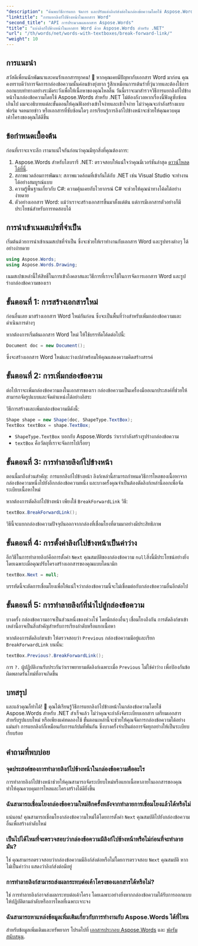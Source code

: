 ```yaml
---
"description": "ค้นพบวิธีการแยก จัดการ และปรับแต่งลิงก์ส่งต่อในกล่องข้อความโดยใช้ Aspose.Words สำหรับ .NET คู่มือทีละขั้นตอนนี้ครอบคลุมทุกสิ่งที่คุณต้องการเพื่อปรับปรุงเค้าโครงเอกสารและเพิ่มประสิทธิภาพการจัดการไฟล์ Word ของคุณ"
"linktitle": "การแยกลิงก์ไปข้างหน้าในเอกสาร Word"
"second_title": "API การประมวลผลเอกสาร Aspose.Words"
"title": "แบ่งลิงก์ไปข้างหน้าในเอกสาร Word ด้วย Aspose.Words สำหรับ .NET"
"url": "/th/words/net/words-with-textboxes/break-forward-link/"
"weight": 10
---
```


## การแนะนำ

สวัสดีเพื่อนนักพัฒนาและคนรักเอกสารทุกคน! 🌟 หากคุณเคยมีปัญหากับเอกสาร Word มาก่อน คุณคงทราบดีว่าการจัดการกล่องข้อความนั้นค่อนข้างยุ่งยาก รู้สึกเหมือนการเต้นรำที่วุ่นวายและต้องใช้การออกแบบท่าทางอย่างระมัดระวังเพื่อให้เนื้อหาของคุณไหลลื่น วันนี้เราจะมาสำรวจวิธีการแยกลิงก์ไปข้างหน้าในกล่องข้อความโดยใช้ Aspose.Words สำหรับ .NET ไม่ต้องกังวลหากเรื่องนี้ฟังดูซับซ้อนเกินไป ผมจะอธิบายแต่ละขั้นตอนให้คุณฟังอย่างเข้าใจง่ายและเข้าใจง่าย ไม่ว่าคุณจะกำลังสร้างแบบฟอร์ม จดหมายข่าว หรือเอกสารที่ซับซ้อนใดๆ การเรียนรู้การลิงก์ไปข้างหน้าจะช่วยให้คุณควบคุมเค้าโครงของคุณได้ดีขึ้น

## ข้อกำหนดเบื้องต้น

ก่อนที่เราจะเจาะลึก เรามาแน่ใจกันก่อนว่าคุณมีทุกสิ่งที่คุณต้องการ:

1. Aspose.Words สำหรับไลบรารี .NET: ตรวจสอบให้แน่ใจว่าคุณมีเวอร์ชันล่าสุด [ดาวน์โหลดได้ที่นี่](https://releases-aspose.com/words/net/).
2. สภาพแวดล้อมการพัฒนา: สภาพแวดล้อมที่เข้ากันได้กับ .NET เช่น Visual Studio จะทำงานได้อย่างสมบูรณ์แบบ
3. ความรู้พื้นฐานเกี่ยวกับ C#: ความคุ้นเคยกับไวยากรณ์ C# จะช่วยให้คุณนำทางโค้ดได้อย่างง่ายดาย
4. ตัวอย่างเอกสาร Word: แม้ว่าเราจะสร้างเอกสารขึ้นมาตั้งแต่ต้น แต่การมีเอกสารตัวอย่างก็มีประโยชน์สำหรับการทดสอบได้

## การนำเข้าเนมสเปซที่จำเป็น

เริ่มต้นด้วยการนำเข้าเนมสเปซที่จำเป็น ซึ่งจะช่วยให้เราทำงานกับเอกสาร Word และรูปทรงต่างๆ ได้อย่างง่ายดาย

```csharp
using Aspose.Words;
using Aspose.Words.Drawing;
```

เนมสเปซเหล่านี้ให้สิทธิ์ในการเข้าถึงคลาสและวิธีการที่เราจะใช้ในการจัดการเอกสาร Word และรูปร่างกล่องข้อความของเรา

## ขั้นตอนที่ 1: การสร้างเอกสารใหม่

ก่อนอื่นเลย มาสร้างเอกสาร Word ใหม่กันก่อน ซึ่งจะเป็นพื้นที่ว่างสำหรับเพิ่มกล่องข้อความและดำเนินการต่างๆ

หากต้องการเริ่มต้นเอกสาร Word ใหม่ ให้ใช้บรรทัดโค้ดต่อไปนี้:

```csharp
Document doc = new Document();
```

ซึ่งจะสร้างเอกสาร Word ใหม่และว่างเปล่าพร้อมให้คุณแสดงความคิดสร้างสรรค์

## ขั้นตอนที่ 2: การเพิ่มกล่องข้อความ

ต่อไปเราจะเพิ่มกล่องข้อความลงในเอกสารของเรา กล่องข้อความเป็นเครื่องมืออเนกประสงค์ที่ช่วยให้สามารถจัดรูปแบบและจัดตำแหน่งได้อย่างอิสระ

วิธีการสร้างและเพิ่มกล่องข้อความมีดังนี้:

```csharp
Shape shape = new Shape(doc, ShapeType.TextBox);
TextBox textBox = shape.TextBox;
```

- `ShapeType.TextBox` บอกกับ Aspose.Words ว่าเรากำลังสร้างรูปร่างกล่องข้อความ
- `textBox` คือวัตถุที่เราจะจัดการไปเรื่อยๆ

## ขั้นตอนที่ 3: การทำลายลิงก์ไปข้างหน้า

ตอนนี้มาถึงส่วนสำคัญ: การแยกลิงก์ไปข้างหน้า ลิงก์เหล่านี้สามารถกำหนดวิธีการไหลของเนื้อหาจากกล่องข้อความหนึ่งไปยังอีกกล่องข้อความหนึ่ง และบางครั้งคุณจำเป็นต้องตัดลิงก์เหล่านี้ออกเพื่อจัดระเบียบเนื้อหาใหม่

หากต้องการตัดลิงก์ไปข้างหน้า เพียงใช้ `BreakForwardLink` วิธี:

```csharp
textBox.BreakForwardLink();
```

วิธีนี้จะแยกกล่องข้อความปัจจุบันออกจากกล่องที่เชื่อมโยงที่ตามมาอย่างมีประสิทธิภาพ

## ขั้นตอนที่ 4: การตั้งค่าลิงก์ไปข้างหน้าเป็นค่าว่าง

อีกวิธีในการทำลายลิงก์คือการตั้งค่า `Next` คุณสมบัติของกล่องข้อความ `null`สิ่งนี้มีประโยชน์อย่างยิ่งโดยเฉพาะเมื่อคุณปรับโครงสร้างเอกสารของคุณแบบไดนามิก

```csharp
textBox.Next = null;
```

บรรทัดนี้จะตัดการเชื่อมโยงเพื่อให้แน่ใจว่ากล่องข้อความนี้จะไม่เชื่อมต่อกับกล่องข้อความอื่นอีกต่อไป

## ขั้นตอนที่ 5: การทำลายลิงก์ที่นำไปสู่กล่องข้อความ

บางครั้ง กล่องข้อความอาจเป็นส่วนหนึ่งของห่วงโซ่ โดยมีกล่องอื่นๆ เชื่อมโยงถึงกัน การตัดลิงก์ขาเข้าเหล่านี้อาจเป็นสิ่งสำคัญสำหรับการเรียงลำดับหรือแยกเนื้อหา

หากต้องการตัดลิงก์ขาเข้า ให้ตรวจสอบว่า `Previous` กล่องข้อความมีอยู่และเรียก `BreakForwardLink` บนนั้น:

```csharp
textBox.Previous?.BreakForwardLink();
```

การ `?.` ผู้ปฏิบัติงานรับประกันว่าเราพยายามตัดลิงก์เฉพาะเมื่อ `Previous` ไม่ใช่ค่าว่าง เพื่อป้องกันข้อผิดพลาดรันไทม์ที่อาจเกิดขึ้น

## บทสรุป

และแล้วคุณก็ทำได้! 🎉 คุณได้เรียนรู้วิธีการแยกลิงก์ไปข้างหน้าในกล่องข้อความโดยใช้ Aspose.Words สำหรับ .NET สำเร็จแล้ว ไม่ว่าคุณจะกำลังจัดระเบียบเอกสาร เตรียมเอกสารสำหรับรูปแบบใหม่ หรือเพียงแค่ทดลองใช้ ขั้นตอนเหล่านี้จะช่วยให้คุณจัดการกล่องข้อความได้อย่างแม่นยำ การแยกลิงก์ก็เหมือนกับการแก้ปมที่พันกัน ซึ่งบางครั้งจำเป็นต่อการจัดทุกอย่างให้เป็นระเบียบเรียบร้อย

## คำถามที่พบบ่อย

### จุดประสงค์ของการทำลายลิงก์ไปข้างหน้าในกล่องข้อความคืออะไร

การทำลายลิงก์ไปข้างหน้าช่วยให้คุณสามารถจัดระเบียบใหม่หรือแยกเนื้อหาภายในเอกสารของคุณ ทำให้คุณควบคุมการไหลและโครงสร้างได้ดียิ่งขึ้น

### ฉันสามารถเชื่อมโยงกล่องข้อความใหม่อีกครั้งหลังจากทำลายการเชื่อมโยงแล้วได้หรือไม่

แน่นอน! คุณสามารถเชื่อมโยงกล่องข้อความใหม่ได้โดยการตั้งค่า `Next` คุณสมบัติไปยังกล่องข้อความอื่นเพื่อสร้างลำดับใหม่

### เป็นไปได้ไหมที่จะตรวจสอบว่ากล่องข้อความมีลิงก์ไปข้างหน้าหรือไม่ก่อนที่จะทำลายมัน?

ใช่ คุณสามารถตรวจสอบว่ากล่องข้อความมีลิงก์ส่งต่อหรือไม่โดยการตรวจสอบ `Next` คุณสมบัติ หากไม่เป็นค่าว่าง แสดงว่าลิงก์ส่งต่อมีอยู่

### การทำลายลิงก์สามารถส่งผลกระทบต่อเค้าโครงของเอกสารได้หรือไม่?

ใช่ การทำลายลิงก์อาจส่งผลกระทบต่อเค้าโครง โดยเฉพาะอย่างยิ่งหากกล่องข้อความได้รับการออกแบบให้ปฏิบัติตามลำดับหรือการไหลที่เฉพาะเจาะจง

### ฉันสามารถหาแหล่งข้อมูลเพิ่มเติมเกี่ยวกับการทำงานกับ Aspose.Words ได้ที่ไหน

สำหรับข้อมูลเพิ่มเติมและทรัพยากร โปรดไปที่ [เอกสารประกอบ Aspose.Words](https://reference.aspose.com/words/net/) และ [ฟอรัมสนับสนุน](https://forum-aspose.com/c/words/8).